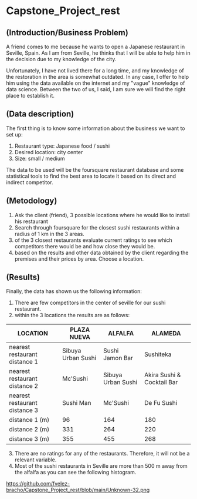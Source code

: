 # Capstone_Project_rest 
## (Introduction/Business Problem)
A friend comes to me because he wants to open a Japanese restaurant in Seville, Spain. As I am from Seville, he thinks that I will be able to help him in the    decision due to my knowledge of the city.

Unfortunately, I have not lived there for a long time, and my knowledge of the restoration in the area is somewhat outdated.
In any case, I offer to help him using the data available on the internet and my "vague" knowledge of data science.
Between the two of us, I said, I am sure we will find the right place to establish it.

## (Data description)
The first thing is to know some information about the business we want to set up:
  1. Restaurant type: Japanese food / sushi
  2. Desired location: city center
  3. Size: small / medium

The data to be used will be the foursquare restaurant database and some statistical tools to find the best area to locate it based on its direct and indirect competitor.

## (Metodology)
  1. Ask the client (friend), 3 possible locations where he would like to install his restaurant
  2. Search through foursquare for the closest sushi restaurants within a radius of 1 km in the 3 areas.
  3. of the 3 closest restaurants evaluate current ratings to see which competitors there would be and how close they would be.
  4. based on the results and other data obtained by the client regarding the premises and their prices by area. Choose a location.

## (Results)
  Finally, the data has shown us the following information:

1. There are few competitors in the center of seville for our sushi restaurant.
2. within the 3 locations the results are as follows:

| LOCATION| PLAZA NUEVA| ALFALFA| ALAMEDA|
| ----- | ---- | ----- | ----- |
|nearest restaurant distance 1 | Sibuya Urban Sushi| Sushi Jamon Bar| Sushiteka|
|nearest restaurant distance 2 | Mc'Sushi | Sibuya Urban Sushi| Akira Sushi & Cocktail Bar|
|nearest restaurant distance 3 | Sushi Man | Mc'Sushi | De Fu Sushi|
|distance 1 (m)| 96| 164| 180|
|distance 2 (m)| 331 | 264| 220|
|distance 3 (m)| 355 | 455 | 268|

3. There are no ratings for any of the restaurants. Therefore, it will not be a relevant variable.
4. Most of the sushi restaurants in Seville are more than 500 m away from the alfalfa as you can see the following histogram.

https://github.com/fvelez-bracho/Capstone_Project_rest/blob/main/Unknown-32.png
